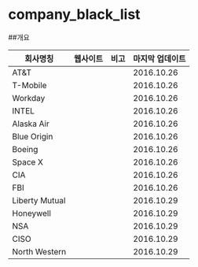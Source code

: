 # company_black_list

##개요





| 회사명칭 | 웹사이트 | 비고 | 마지막 업데이트 |
|--------|-------|-----|-------------|
|   AT&T    |       |     |       2016.10.26      |
|   T-Mobile     |       |     |     2016.10.26         |
|     Workday   |       |     |      2016.10.26        |
|   INTEL     |       |     |       2016.10.26       |
|  Alaska Air      |       |     |     2016.10.26         |
|   Blue Origin     |       |     |    2016.10.26        |
|  Boeing      |       |     |      2016.10.26       |
|  Space X      |       |     |     2016.10.26        |
|   CIA     |       |     |       2016.10.26      |
|    FBI    |       |     |       2016.10.26      |
|    Liberty Mutual    |       |     |     2016.10.29        |
|    Honeywell    |       |     |      2016.10.29       |
|    NSA    |       |     |       2016.10.29      |
|    CISO    |       |     |       2016.10.29      |
|    North Western    |       |     |      2016.10.29       |


